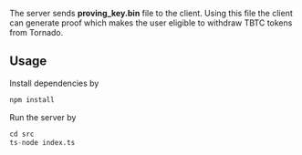The server sends **proving_key.bin** file to the client. 
Using this file the client can generate proof which makes the user eligible to withdraw TBTC tokens from Tornado. 


## Usage

Install dependencies by 
```python
npm install
```

Run the server by 
```python
cd src
ts-node index.ts
```